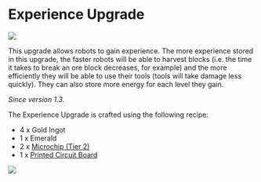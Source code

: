 # Experience Upgrade

![](https://ocdoc.cil.li/_media/items:experience_upgrade.png)

This upgrade allows robots to gain experience. The more experience
stored in this upgrade, the faster robots will be able to harvest blocks
(i.e. the time it takes to break an ore block decreases, for example)
and the more efficiently they will be able to use their tools (tools
will take damage less quickly). They can also store more energy for each
level they gain.

*Since version 1.3.*

The Experience Upgrade is crafted using the following recipe:

- 4 x Gold Ingot
- 1 x Emerald
- 2 x [Microchip (Tier 2)](/item/materials)
- 1 x [Printed Circuit Board](/item/materials)

![](https://ocdoc.cil.li/_media/recipes:items:expupgrade.png)
